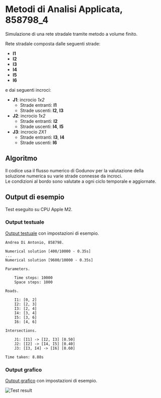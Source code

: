 # Metodi di Analisi Applicata, 858798_4

Simulazione di una rete stradale tramite metodo a volume finito.

Rete stradale composta dalle seguenti strade:

- **I1**
- **I2**
- **I3**
- **I4**
- **I5**
- **I6**

e dai seguenti incroci:

- **J1**: incrocio *1x2*
	- Strade entranti: **I1**
	- Strade uscenti: **I2**, **I3**
- **J2**: incrocio *1x2*
	- Strade entranti: **I2**
	- Strade uscenti: **I4**, **I5**
- **J3**: incrocio *2X1*
	- Strade entranti: **I3**, **I4**
	- Strade uscenti: **I6**

## Algoritmo

Il codice usa il flusso numerico di Godunov per la valutazione della soluzione numerica su varie strade connesse da incroci.  
Le condizioni al bordo sono valutate a ogni ciclo temporale e aggiornate.

## Output di esempio

Test eseguito su CPU Apple M2.

### Output testuale

[Output testuale](./858798_4_output.txt) con impostazioni di esempio.

```
Andrea Di Antonio, 858798.

Numerical solution [400/10000 - 0.35s]
...
Numerical solution [9600/10000 - 0.35s]

Parameters.

	Time steps: 10000
	Space steps: 1000

Roads.

	I1: [0, 2]
	I2: [2, 3]
	I3: [2, 4]
	I4: [3, 4]
	I5: [3, 6]
	I6: [4, 6]

Intersections.

	J1: [I1] -> [I2, I3] [0.50]
	J2: [I2] -> [I4, I5] [0.40]
	J3: [I3, I4] -> [I6] [0.60]

Time taken: 8.88s
```

### Output grafico

[Output grafico](./858798_4_video.gif) con impostazioni di esempio.

![Test result](./858798_4_video.gif)